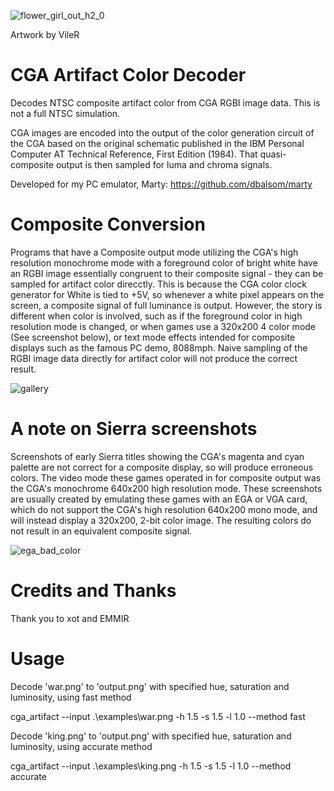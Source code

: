 
![flower_girl_out_h2_0](https://user-images.githubusercontent.com/7229541/222979507-07bf7f1b-cc3d-4ae4-b995-301ed881d2ca.png)

Artwork by VileR

# CGA Artifact Color Decoder
Decodes NTSC composite artifact color from CGA RGBI image data. This is not a full NTSC simulation.

CGA images are encoded into the output of the color generation circuit of the CGA based on the original schematic published in the IBM Personal Computer AT Technical Reference, First Edition (1984). That quasi-composite output is then sampled for luma and chroma signals.

Developed for my PC emulator, Marty: https://github.com/dbalsom/marty

# Composite Conversion

Programs that have a Composite output mode utilizing the CGA's high resolution monochrome mode with a foreground color of bright white have an RGBI image essentially congruent to their composite signal - they can be sampled for artifact color direcctly. This is because the CGA color clock generator for White is tied to +5V, so whenever a white pixel appears on the screen, a composite signal of full luminance is output.  However, the story is different when color is involved, such as if the foreground color in high resolution mode is changed, or when games use a 320x200 4 color mode (See screenshot below), or text mode effects intended for composite displays such as the famous PC demo, 8088mph.  Naive sampling of the RGBI image data directly for artifact color will not produce the correct result.

![gallery](https://user-images.githubusercontent.com/7229541/215890834-3b57ca17-862d-4348-8f99-6e87d7d7895e.png)

# A note on Sierra screenshots

Screenshots of early Sierra titles showing the CGA's magenta and cyan palette are not correct for a composite display, so will produce erroneous colors. The video mode these games operated in for composite output was the CGA's monochrome 640x200 high resolution mode. These screenshots are usually created by emulating these games with an EGA or VGA card, which do not support the CGA's high resolution 640x200 mono mode, and will instead display a 320x200, 2-bit color image. The resulting colors do not result in an equivalent composite signal.

![ega_bad_color](https://user-images.githubusercontent.com/7229541/216099553-9d6fcc50-275a-4afb-9b63-f44a0b39590f.png)


# Credits and Thanks
Thank you to xot and EMMIR

# Usage

Decode 'war.png' to 'output.png' with specified hue, saturation and luminosity, using fast method

cga_artifact --input .\examples\war.png -h 1.5 -s 1.5 -l 1.0 --method fast 

Decode 'king.png' to 'output.png' with specified hue, saturation and luminosity, using accurate method

cga_artifact --input .\examples\king.png -h 1.5 -s 1.5 -l 1.0 --method accurate 
